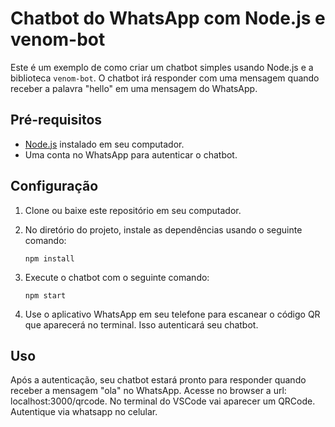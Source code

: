 # Chatbot do WhatsApp com Node.js e venom-bot

Este é um exemplo de como criar um chatbot simples usando Node.js e a biblioteca `venom-bot`. O chatbot irá responder com uma mensagem quando receber a palavra "hello" em uma mensagem do WhatsApp.

## Pré-requisitos

- [Node.js](https://nodejs.org/) instalado em seu computador.
- Uma conta no WhatsApp para autenticar o chatbot.

## Configuração

1. Clone ou baixe este repositório em seu computador.

2. No diretório do projeto, instale as dependências usando o seguinte comando:

   ```
   npm install
   ```

3. Execute o chatbot com o seguinte comando:

   ```
   npm start
   ```

4. Use o aplicativo WhatsApp em seu telefone para escanear o código QR que aparecerá no terminal. Isso autenticará seu chatbot.

## Uso

Após a autenticação, seu chatbot estará pronto para responder quando receber a mensagem "ola" no WhatsApp. Acesse no browser a url: localhost:3000/qrcode. No terminal do VSCode vai aparecer um QRCode. Autentique via whatsapp no celular.

